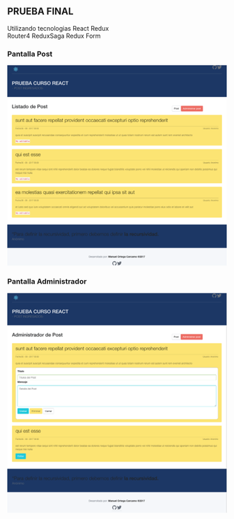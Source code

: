 
## PRUEBA FINAL 

Utilizando tecnologias 
    React Redux  
    Router4 
    ReduxSaga 
    Redux Form

### Pantalla Post  
![Screenshot](post.png)

### Pantalla Administrador
![Alt text](admin.png?raw=true "Title")